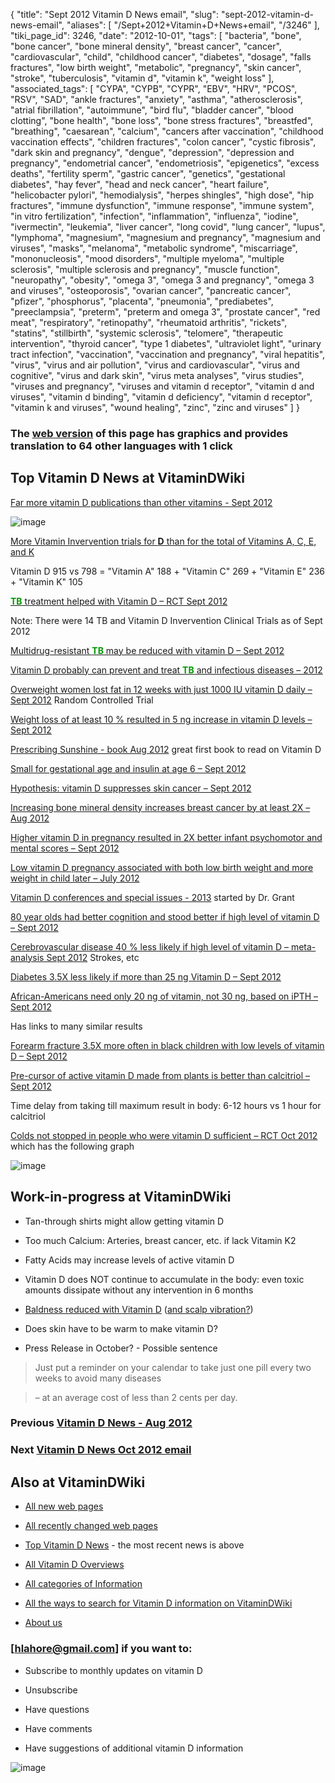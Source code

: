 {
    "title": "Sept 2012 Vitamin D News email",
    "slug": "sept-2012-vitamin-d-news-email",
    "aliases": [
        "/Sept+2012+Vitamin+D+News+email",
        "/3246"
    ],
    "tiki_page_id": 3246,
    "date": "2012-10-01",
    "tags": [
        "bacteria",
        "bone",
        "bone cancer",
        "bone mineral density",
        "breast cancer",
        "cancer",
        "cardiovascular",
        "child",
        "childhood cancer",
        "diabetes",
        "dosage",
        "falls fractures",
        "low birth weight",
        "metabolic",
        "pregnancy",
        "skin cancer",
        "stroke",
        "tuberculosis",
        "vitamin d",
        "vitamin k",
        "weight loss"
    ],
    "associated_tags": [
        "CYPA",
        "CYPB",
        "CYPR",
        "EBV",
        "HRV",
        "PCOS",
        "RSV",
        "SAD",
        "ankle fractures",
        "anxiety",
        "asthma",
        "atherosclerosis",
        "atrial fibrillation",
        "autoimmune",
        "bird flu",
        "bladder cancer",
        "blood clotting",
        "bone health",
        "bone loss",
        "bone stress fractures",
        "breastfed",
        "breathing",
        "caesarean",
        "calcium",
        "cancers after vaccination",
        "childhood vaccination effects",
        "children fractures",
        "colon cancer",
        "cystic fibrosis",
        "dark skin and pregnancy",
        "dengue",
        "depression",
        "depression and pregnancy",
        "endometrial cancer",
        "endometriosis",
        "epigenetics",
        "excess deaths",
        "fertility sperm",
        "gastric cancer",
        "genetics",
        "gestational diabetes",
        "hay fever",
        "head and neck cancer",
        "heart failure",
        "helicobacter pylori",
        "hemodialysis",
        "herpes shingles",
        "high dose",
        "hip fractures",
        "immune dysfunction",
        "immune response",
        "immune system",
        "in vitro fertilization",
        "infection",
        "inflammation",
        "influenza",
        "iodine",
        "ivermectin",
        "leukemia",
        "liver cancer",
        "long covid",
        "lung cancer",
        "lupus",
        "lymphoma",
        "magnesium",
        "magnesium and pregnancy",
        "magnesium and viruses",
        "masks",
        "melanoma",
        "metabolic syndrome",
        "miscarriage",
        "mononucleosis",
        "mood disorders",
        "multiple myeloma",
        "multiple sclerosis",
        "multiple sclerosis and pregnancy",
        "muscle function",
        "neuropathy",
        "obesity",
        "omega 3",
        "omega 3 and pregnancy",
        "omega 3 and viruses",
        "osteoporosis",
        "ovarian cancer",
        "pancreatic cancer",
        "pfizer",
        "phosphorus",
        "placenta",
        "pneumonia",
        "prediabetes",
        "preeclampsia",
        "preterm",
        "preterm and omega 3",
        "prostate cancer",
        "red meat",
        "respiratory",
        "retinopathy",
        "rheumatoid arthritis",
        "rickets",
        "statins",
        "stillbirth",
        "systemic sclerosis",
        "telomere",
        "therapeutic intervention",
        "thyroid cancer",
        "type 1 diabetes",
        "ultraviolet light",
        "urinary tract infection",
        "vaccination",
        "vaccination and pregnancy",
        "viral hepatitis",
        "virus",
        "virus and air pollution",
        "virus and cardiovascular",
        "virus and cognitive",
        "virus and dark skin",
        "virus meta analyses",
        "virus studies",
        "viruses and pregnancy",
        "viruses and vitamin d receptor",
        "vitamin d and viruses",
        "vitamin d binding",
        "vitamin d deficiency",
        "vitamin d receptor",
        "vitamin k and viruses",
        "wound healing",
        "zinc",
        "zinc and viruses"
    ]
}


### The [web version](/tags/web-version.html) of this page has graphics and provides translation to 64 other languages with 1 click

## Top Vitamin D News at VitaminDWiki

[Far more vitamin D publications than other vitamins - Sept 2012](/posts/far-more-vitamin-d-publications-than-other-vitamins)

<img src="/attachments/d3.mock.jpg" alt="image">

[More Vitamin Invervention trials for  **D**  than for the total of Vitamins A, C, E, and K](/tags/more-vitamin-invervention-trials-for-d-than-for-the-total-of-vitamins-a-c-e-and-k.html)

Vitamin D 915 vs 798 = "Vitamin A" 188 + "Vitamin C" 269 + "Vitamin E"  236 + "Vitamin K" 105

[ **<span style="color:#090;">TB</span>**  treatment helped with Vitamin D – RCT Sept 2012](/tags/span-stylecolor090tbspan-treatment-helped-with-vitamin-d-rct-sept-2012.html) 

Note: There were 14 TB and Vitamin D Invervention Clinical Trials as of Sept 2012

[Multidrug-resistant  **<span style="color:#090;">TB</span>**  may be reduced with vitamin D – Sept 2012](/tags/multidrug-resistant-span-stylecolor090tbspan-may-be-reduced-with-vitamin-d-sept-2012.html)

[Vitamin D probably can prevent and treat  **<span style="color:#090;">TB</span>**  and infectious diseases – 2012](/tags/vitamin-d-probably-can-prevent-and-treat-span-stylecolor090tbspan-and-infectious-diseases-2012.html)

[Overweight women lost fat in 12 weeks with just 1000 IU vitamin D daily – Sept 2012](/posts/overweight-women-lost-fat-in-12-weeks-with-just-1000-iu-vitamin-d-daily) Random Controlled Trial

[Weight loss of at least 10 %  resulted in 5 ng increase in vitamin D levels – Sept 2012](/posts/weight-loss-of-at-least-10-percent-resulted-in-5-ng-increase-in-vitamin-d-levels)

[Prescribing Sunshine - book Aug 2012](/posts/prescribing-sunshine-book) great first book to read on Vitamin D

[Small for gestational age and insulin at age 6 – Sept 2012](/posts/small-for-gestational-age-and-insulin-at-age-6)

[Hypothesis: vitamin D suppresses skin cancer – Sept 2012](/posts/hypothesis-vitamin-d-suppresses-skin-cancer)

[Increasing bone mineral density increases breast cancer by at least 2X – Aug 2012](/posts/increasing-bone-mineral-density-increases-breast-cancer-by-at-least-2x)

[Higher vitamin D in pregnancy resulted in 2X better infant psychomotor and mental scores – Sept 2012](/posts/higher-vitamin-d-in-pregnancy-resulted-in-2x-better-infant-psychomotor-and-mental-scores)

[Low vitamin D pregnancy associated with both low birth weight and more weight in child later – July 2012](/posts/low-vitamin-d-pregnancy-associated-with-both-low-birth-weight-and-more-weight-in-child-later)

[Vitamin D conferences and special issues - 2013](/posts/vitamin-d-conferences-and-special-issues-2013) started by Dr. Grant

[80 year olds had better cognition and stood better if high level of vitamin D – Sept 2012](/posts/80-year-olds-had-better-cognition-and-stood-better-if-high-level-of-vitamin-d)

[Cerebrovascular disease 40 % less likely if high level of vitamin D – meta-analysis Sept 2012](/posts/cerebrovascular-disease-40-percent-less-likely-if-high-level-of-vitamin-d-meta-analysis) Strokes, etc

[Diabetes 3.5X less likely if more than 25 ng Vitamin D – Sept 2012](/posts/diabetes-35x-less-likely-if-more-than-25-ng-vitamin-d)

[African-Americans need only 20 ng of vitamin, not 30 ng, based on iPTH – Sept 2012](/posts/african-americans-need-only-20-ng-of-vitamin-not-30-ng-based-on-ipth)

Has links to many similar results

[Forearm fracture 3.5X more often in black children with low levels of vitamin D – Sept 2012](/posts/forearm-fracture-35x-more-often-in-black-children-with-low-levels-of-vitamin-d)

[Pre-cursor of active vitamin D made from plants is better than calcitriol – Sept 2012](/posts/pre-cursor-of-active-vitamin-d-made-from-plants-is-better-than-calcitriol)

Time delay from taking till maximum result in body: 6-12 hours vs 1 hour for calcitriol

[Colds not stopped in people who were vitamin D sufficient – RCT Oct 2012](/tags/colds-not-stopped-in-people-who-were-vitamin-d-sufficient-rct-oct-2012.html) which has the following graph

<img src="https://d378j1rmrlek7x.cloudfront.net/attachments/jpeg/colds-30-ng.jpg" alt="image" style="max-width: 400px;">

## Work-in-progress at VitaminDWiki

* Tan-through shirts might allow getting vitamin D

* Too much Calcium: Arteries, breast cancer, etc. if lack Vitamin K2

* Fatty Acids may increase levels of active vitamin D 

* Vitamin D does NOT continue to accumulate in the body: even toxic amounts dissipate without any intervention in 6 months

* [Baldness reduced with Vitamin D](/tags/baldness-reduced-with-vitamin-d.html) ([and scalp vibration?](/tags/and-scalp-vibration.html))

* Does skin have to be warm to make vitamin D?

* Press Release in October? - Possible sentence  

> Just put a reminder on your calendar to take just one pill every two weeks to avoid many diseases 

> – at an average cost of less than 2 cents per day.

### Previous [Vitamin D News - Aug 2012](/tags/vitamin-d-news-aug-2012.html)

### Next  [Vitamin D News Oct 2012 email](/posts/vitamin-d-news-oct-2012-email)

## Also at VitaminDWiki

* [All new web pages](https://www.VitaminDWiki.com/tiki-index.php?page=vdwnews)

* [All recently changed web pages](/tags/all-recently-changed-web-pages.html)

* [Top Vitamin D News](https://www.VitaminDWiki.com/tiki-browse_categories.php?parentId=98%2098&sort_mode=created_desc) - the most recent news is above

* [All Vitamin D Overviews](https://www.VitaminDWiki.com/tiki-browse_categories.php?parentId=57&deep=off&type=)

* [All categories of Information](https://www.VitaminDWiki.com/tiki-browse_categories.php?parentId=0&deep=off&type=)

* [All the ways to search for Vitamin D information on VitaminDWiki](https://www.VitaminDWiki.com/tiki-index.php?page=VitaminDSearch)

* [About us](https://www.VitaminDWiki.com/tiki-index.php?page=AboutUs)

### <span>[hlahore@gmail.com]</span> if you want to:

* Subscribe to monthly updates on vitamin D

* Unsubscribe

* Have questions

* Have comments

* Have suggestions of additional vitamin D information

<img src="https://d378j1rmrlek7x.cloudfront.net/attachments/jpeg/henry-sm.jpg" alt="image">